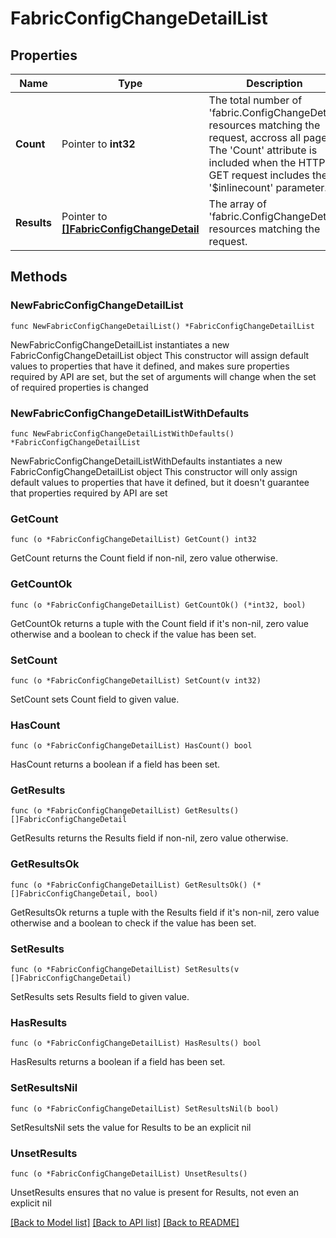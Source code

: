 # FabricConfigChangeDetailList

## Properties

Name | Type | Description | Notes
------------ | ------------- | ------------- | -------------
**Count** | Pointer to **int32** | The total number of &#39;fabric.ConfigChangeDetail&#39; resources matching the request, accross all pages. The &#39;Count&#39; attribute is included when the HTTP GET request includes the &#39;$inlinecount&#39; parameter. | [optional] 
**Results** | Pointer to [**[]FabricConfigChangeDetail**](fabric.ConfigChangeDetail.md) | The array of &#39;fabric.ConfigChangeDetail&#39; resources matching the request. | [optional] 

## Methods

### NewFabricConfigChangeDetailList

`func NewFabricConfigChangeDetailList() *FabricConfigChangeDetailList`

NewFabricConfigChangeDetailList instantiates a new FabricConfigChangeDetailList object
This constructor will assign default values to properties that have it defined,
and makes sure properties required by API are set, but the set of arguments
will change when the set of required properties is changed

### NewFabricConfigChangeDetailListWithDefaults

`func NewFabricConfigChangeDetailListWithDefaults() *FabricConfigChangeDetailList`

NewFabricConfigChangeDetailListWithDefaults instantiates a new FabricConfigChangeDetailList object
This constructor will only assign default values to properties that have it defined,
but it doesn't guarantee that properties required by API are set

### GetCount

`func (o *FabricConfigChangeDetailList) GetCount() int32`

GetCount returns the Count field if non-nil, zero value otherwise.

### GetCountOk

`func (o *FabricConfigChangeDetailList) GetCountOk() (*int32, bool)`

GetCountOk returns a tuple with the Count field if it's non-nil, zero value otherwise
and a boolean to check if the value has been set.

### SetCount

`func (o *FabricConfigChangeDetailList) SetCount(v int32)`

SetCount sets Count field to given value.

### HasCount

`func (o *FabricConfigChangeDetailList) HasCount() bool`

HasCount returns a boolean if a field has been set.

### GetResults

`func (o *FabricConfigChangeDetailList) GetResults() []FabricConfigChangeDetail`

GetResults returns the Results field if non-nil, zero value otherwise.

### GetResultsOk

`func (o *FabricConfigChangeDetailList) GetResultsOk() (*[]FabricConfigChangeDetail, bool)`

GetResultsOk returns a tuple with the Results field if it's non-nil, zero value otherwise
and a boolean to check if the value has been set.

### SetResults

`func (o *FabricConfigChangeDetailList) SetResults(v []FabricConfigChangeDetail)`

SetResults sets Results field to given value.

### HasResults

`func (o *FabricConfigChangeDetailList) HasResults() bool`

HasResults returns a boolean if a field has been set.

### SetResultsNil

`func (o *FabricConfigChangeDetailList) SetResultsNil(b bool)`

 SetResultsNil sets the value for Results to be an explicit nil

### UnsetResults
`func (o *FabricConfigChangeDetailList) UnsetResults()`

UnsetResults ensures that no value is present for Results, not even an explicit nil

[[Back to Model list]](../README.md#documentation-for-models) [[Back to API list]](../README.md#documentation-for-api-endpoints) [[Back to README]](../README.md)


